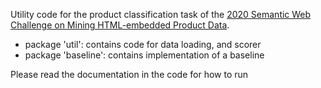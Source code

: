 Utility code for the product classification task of the [2020 Semantic Web Challenge on Mining HTML-embedded Product Data].

  - package 'util': contains code for data loading, and scorer
  - package 'baseline': contains implementation of a baseline

Please read the documentation in the code for how to run

[2020 Semantic Web Challenge on Mining HTML-embedded Product Data]: <https://ir-ischool-uos.github.io/mwpd/index.html>
